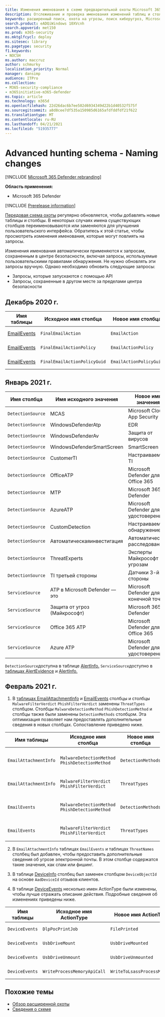```yaml
---
title: Изменения именования в схеме предварительной охоты Microsoft 365 Defender
description: Отслеживание и проверка именования изменений таблиц и столбцов в продвинутой схеме охоты
keywords: расширенный поиск, охота на угрозы, поиск киберугроз, Microsoft 365 Defender, Microsoft 365, m365, поиск, запрос, телеметрия, ссылка на схему, кусто, таблица, данные, изменения имен, переименование
search.product: eADQiWindows 10XVcnh
search.appverid: met150
ms.prod: m365-security
ms.mktglfcycl: deploy
ms.sitesec: library
ms.pagetype: security
f1.keywords:
- NOCSH
ms.author: maccruz
author: schmurky
localization_priority: Normal
manager: dansimp
audience: ITPro
ms.collection:
- M365-security-compliance
- m365initiative-m365-defender
ms.topic: article
ms.technology: m365d
ms.openlocfilehash: 22d26dac6b7ee502d6934349d22b1d40532f575f
ms.sourcegitcommit: a8d8cee7df535a150985d6165afdfddfdf21f622
ms.translationtype: MT
ms.contentlocale: ru-RU
ms.lasthandoff: 04/21/2021
ms.locfileid: "51935777"
---
```

# <a name="advanced-hunting-schema---naming-changes"></a>Advanced hunting schema - Naming changes

[!INCLUDE [Microsoft 365 Defender rebranding](../includes/microsoft-defender.md)]


**Область применения:**
- Microsoft 365 Defender

[!INCLUDE [Prerelease information](../includes/prerelease.md)]

[Передовая схема охоты](advanced-hunting-schema-tables.md) регулярно обновляется, чтобы добавлять новые таблицы и столбцы. В некоторых случаях имена существующих столбцов переименовываются или заменяются для улучшения пользовательского интерфейса. Обратитесь к этой статье, чтобы просмотреть изменения именования, которые могут повлиять на запросы.

Изменения именования автоматически применяются к запросам, сохраненным в центре безопасности, включая запросы, используемые пользовательскими правилами обнаружения. Не нужно обновлять эти запросы вручную. Однако необходимо обновить следующие запросы:
- Запросы, которые запускаются с помощью API
- Запросы, сохраненные в другом месте за пределами центра безопасности

## <a name="december-2020"></a>Декабрь 2020 г.

| Имя таблицы | Исходное имя столбца | Новое имя столбца | Причина изменений
|--|--|--|--|
| [EmailEvents](advanced-hunting-emailevents-table.md) | `FinalEmailAction` | `EmailAction` | Отзывы пользователей |
| [EmailEvents](advanced-hunting-emailevents-table.md) | `FinalEmailActionPolicy` | `EmailActionPolicy` | Отзывы пользователей |
| [EmailEvents](advanced-hunting-emailevents-table.md) | `FinalEmailActionPolicyGuid` | `EmailActionPolicyGuid` | Отзывы пользователей |

## <a name="january-2021"></a>Январь 2021 г.

| Имя столбца | Имя исходного значения | Новое имя значения | Причина изменений
|--|--|--|--|
| `DetectionSource` | MCAS |    Microsoft Cloud App Security | Ребрендинг |
| `DetectionSource` | WindowsDefenderAtp|   EDR| Ребрендинг |
| `DetectionSource` | WindowsDefenderAv | Защита от вирусов | Ребрендинг |
| `DetectionSource` | WindowsDefenderSmartScreen |  SmartScreen | Ребрендинг |
| `DetectionSource` | CustomerTI |  Настраиваемый TI | Ребрендинг |
| `DetectionSource` | OfficeATP | Microsoft Defender для Office 365 | Ребрендинг |
| `DetectionSource` | MTP   | Microsoft 365 Defender | Ребрендинг |
| `DetectionSource` | AzureATP |    Microsoft Defender для удостоверений | Ребрендинг |
| `DetectionSource` | CustomDetection   | Настраиваемый обнаружение | Ребрендинг |
| `DetectionSource` | Автоматическаяинвестигация |Автоматическое расследование | Ребрендинг |
| `DetectionSource` | ThreatExperts | Эксперты Майкрософт по угрозам | Ребрендинг |
| `DetectionSource` | TI третьей стороны | Датчики 3-й стороны | Ребрендинг |
| `ServiceSource` | ATP в Microsoft Defender — это| Microsoft Defender для конечной точки | Ребрендинг |
|`ServiceSource` |Защита от угроз (Майкрософт)   | Microsoft 365 Defender | Ребрендинг |
| `ServiceSource` | Office 365 ATP  |Microsoft Defender для Office 365 | Ребрендинг |
| `ServiceSource` |Azure ATP    |Microsoft Defender для удостоверений | Ребрендинг |

`DetectionSource`доступна в таблице [AlertInfo.](advanced-hunting-alertinfo-table.md) `ServiceSource`доступно в [таблицах AlertEvidence](advanced-hunting-alertevidence-table.md) и [AlertInfo.](advanced-hunting-alertinfo-table.md) 

## <a name="february-2021"></a>Февраль 2021 г.

1. В [таблицах EmailAttachmentInfo](advanced-hunting-emailattachmentinfo-table.md) и [EmailEvents](advanced-hunting-emailevents-table.md) столбцы и столбцы `MalwareFilterVerdict` `PhishFilterVerdict` заменены `ThreatTypes` столбцом. Столбцы `MalwareDetectionMethod` `PhishDetectionMethod` и столбцы также были заменены `DetectionMethods` столбцом. Эта оптимизация позволяет нам предоставлять дополнительные сведения в новых столбцах. Сопоставление приведено ниже.

| Имя таблицы | Исходное имя столбца | Новое имя столбца | Причина изменений
|--|--|--|--|
| `EmailAttachmentInfo` | `MalwareDetectionMethod` <br> `PhishDetectionMethod` | `DetectionMethods` | Включай дополнительные методы обнаружения |
| `EmailAttachmentInfo`  | `MalwareFilterVerdict` <br>`PhishFilterVerdict` | `ThreatTypes` | Включаем дополнительные типы угроз |
| `EmailEvents` | `MalwareDetectionMethod` <br> `PhishDetectionMethod` | `DetectionMethods` | Включай дополнительные методы обнаружения |
| `EmailEvents` | `MalwareFilterVerdict` <br>`PhishFilterVerdict` | `ThreatTypes` | Включаем дополнительные типы угроз |


2. В `EmailAttachmentInfo` таблицах `EmailEvents` и таблицах `ThreatNames` столбец был добавлен, чтобы предоставить дополнительные сведения об угрозе электронной почты. В этом столбце содержатся такие значения, как спам или фишинг.

3. В таблице [DeviceInfo](advanced-hunting-deviceinfo-table.md) столбец был заменен столбцом `DeviceObjectId` на основе `AadDeviceId` отзывов клиентов.

4. В таблице [DeviceEvents](advanced-hunting-deviceevents-table.md) несколько имен ActionType были изменены, чтобы лучше отражать описание действия. Подробные сведения об изменениях приведены ниже.

| Имя таблицы | Исходное имя ActionType | Новое имя ActionType | Причина изменений
|--|--|--|--|
| `DeviceEvents` | `DlpPocPrintJob` | `FilePrinted` | Отзывы пользователей |
| `DeviceEvents` | `UsbDriveMount` | `UsbDriveMounted` | Отзывы пользователей |
| `DeviceEvents` | `UsbDriveUnmount` | `UsbDriveUnmounted` | Отзывы пользователей |
| `DeviceEvents` | `WriteProcessMemoryApiCall` | `WriteToLsassProcessMemory` | Отзывы пользователей |






## <a name="related-topics"></a>Похожие темы
- [Обзор расширенной охоты](advanced-hunting-overview.md)
- [Сведения о схеме](advanced-hunting-schema-tables.md)
